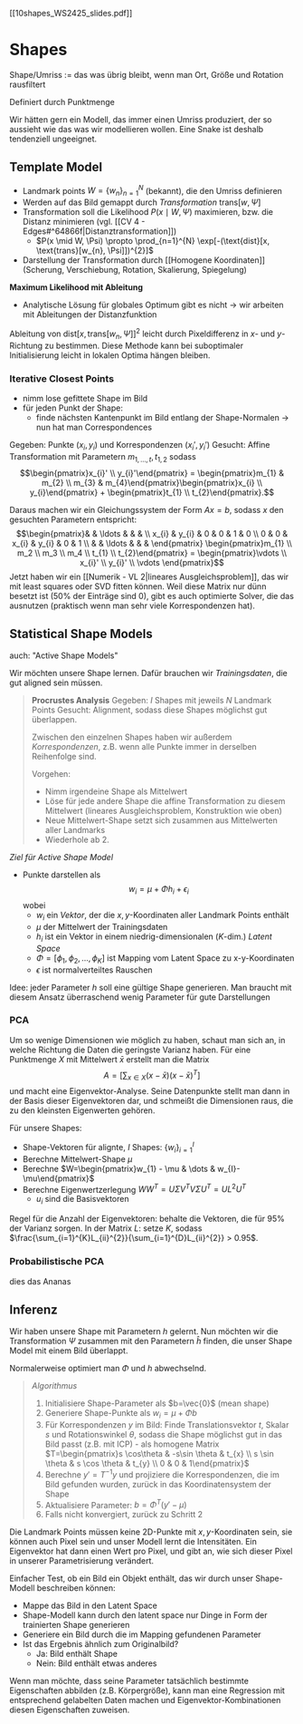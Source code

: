 [[10shapes_WS2425_slides.pdf]]
# Shapes

Shape/Umriss := das was übrig bleibt, wenn man Ort, Größe und Rotation rausfiltert

Definiert durch Punktmenge

Wir hätten gern ein Modell, das immer einen Umriss produziert, der so aussieht wie das was wir modellieren wollen.
Eine Snake ist deshalb tendenziell ungeeignet.

## Template Model
- Landmark points $W=\{ w_{n} \}_{n=1}^{N}$ (bekannt), die den Umriss definieren
- Werden auf das Bild gemappt durch *Transformation* $\text{trans}[w,\Psi]$
- Transformation soll die Likelihood $P(x \mid W, \Psi)$ maximieren, bzw. die Distanz minimieren (vgl. [[CV 4 - Edges#^64866f|Distanztransformation]])
	- $P(x \mid W, \Psi) \propto \prod_{n=1}^{N} \exp[-(\text{dist}[x, \text{trans}[w_{n}, \Psi]])^{2}]$
- Darstellung der Transformation durch [[Homogene Koordinaten]] (Scherung, Verschiebung, Rotation, Skalierung, Spiegelung)

**Maximum Likelihood mit Ableitung**
- Analytische Lösung für globales Optimum gibt es nicht -> wir arbeiten mit Ableitungen der Distanzfunktion

Ableitung von $\text{dist}[x, \text{trans}[w_{n}, \Psi]]^{2}$ leicht durch Pixeldifferenz in $x$- und $y$-Richtung zu bestimmen.
Diese Methode kann bei suboptimaler Initialisierung leicht in lokalen Optima hängen bleiben.

### Iterative Closest Points
- nimm lose gefittete Shape im Bild
- für jeden Punkt der Shape:
	- finde nächsten Kantenpunkt im Bild entlang der Shape-Normalen
-> nun hat man Correspondences


Gegeben: Punkte $(x_{i},y_{i})$ und Korrespondenzen $(x_{i}', y_{i}')$
Gesucht: Affine Transformation mit Parametern $m_{1,\ldots,t}, t_{1,2}$ sodass
$$\begin{pmatrix}x_{i}' \\ y_{i}'\end{pmatrix} = \begin{pmatrix}m_{1} & m_{2} \\ m_{3} & m_{4}\end{pmatrix}\begin{pmatrix}x_{i} \\ y_{i}\end{pmatrix} + \begin{pmatrix}t_{1} \\ t_{2}\end{pmatrix}.$$

Daraus machen wir ein Gleichungssystem der Form $Ax=b$, sodass $x$ den gesuchten Parametern entspricht: $$\begin{pmatrix}& & \ldots & & &  \\ x_{i} & y_{i} & 0 & 0 & 1 & 0 \\ 0 & 0 & x_{i} & y_{i} & 0 & 1 \\ & & \ldots & & & \end{pmatrix} \begin{pmatrix}m_{1} \\ m_2 \\ m_3 \\ m_4 \\ t_{1} \\ t_{2}\end{pmatrix} = \begin{pmatrix}\vdots \\ x_{i}' \\ y_{i}' \\ \vdots \end{pmatrix}$$
Jetzt haben wir ein [[Numerik - VL 2|lineares Ausgleichsproblem]], das wir mit least squares oder SVD fitten können.
Weil diese Matrix nur dünn besetzt ist (50% der Einträge sind 0), gibt es auch optimierte Solver, die das ausnutzen (praktisch wenn man sehr viele Korrespondenzen hat).
## Statistical Shape Models
auch: "Active Shape Models"

Wir möchten unsere Shape lernen.
Dafür brauchen wir *Trainingsdaten*, die gut aligned sein müssen.

> **Procrustes Analysis**
> Gegeben: $I$ Shapes mit jeweils $N$ Landmark Points
> Gesucht: Alignment, sodass diese Shapes möglichst gut überlappen.
> 
> Zwischen den einzelnen Shapes haben wir außerdem *Korrespondenzen*, z.B. wenn alle Punkte immer in derselben Reihenfolge sind.
> 
> Vorgehen:
> - Nimm irgendeine Shape als Mittelwert
> - Löse für jede andere Shape die affine Transformation zu diesem Mittelwert (lineares Ausgleichsproblem, Konstruktion wie oben)
> - Neue Mittelwert-Shape setzt sich zusammen aus Mittelwerten aller Landmarks
> - Wiederhole ab 2.

*Ziel für Active Shape Model*
- Punkte darstellen als $$w_{i} = \mu + \Phi h_{i}+ \epsilon_{i}$$ wobei
	- $w_{i}$ ein *Vektor*, der die $x,y$-Koordinaten aller Landmark Points enthält
	- $\mu$ der Mittelwert der Trainingsdaten
	- $h_{i}$ ist ein Vektor in einem niedrig-dimensionalen ($K$-dim.) *Latent Space*
	- $\Phi=[\phi_{1},\phi_{2},\dots,\phi_{K}]$ ist Mapping vom Latent Space zu x-y-Koordinaten
	- $\epsilon$ ist normalverteiltes Rauschen

Idee: jeder Parameter $h$ soll eine gültige Shape generieren.
Man braucht mit diesem Ansatz überraschend wenig Parameter für gute Darstellungen

### PCA
Um so wenige Dimensionen wie möglich zu haben, schaut man sich an, in welche Richtung die Daten die geringste Varianz haben.
Für eine Punktmenge $X$ mit Mittelwert $\bar{x}$ erstellt man die Matrix $$A=\left[\sum_{x \in X}(x-\bar{x})(x-\bar{x})^{T}\right]$$
und macht eine Eigenvektor-Analyse.
Seine Datenpunkte stellt man dann in der Basis dieser Eigenvektoren dar, und schmeißt die Dimensionen raus, die zu den kleinsten Eigenwerten gehören.

Für unsere Shapes:
- Shape-Vektoren für alignte, $I$ Shapes: $\{ w_{i} \}_{i=1}^{I}$
- Berechne Mittelwert-Shape $\mu$
- Berechne $W=\begin{pmatrix}w_{1} - \mu & \dots & w_{I}-\mu\end{pmatrix}$
- Berechne Eigenwertzerlegung $WW^{T}=U \Sigma V^{T}V \Sigma U^{T}=UL^{2}U^{T}$
	- $u_{i}$ sind die Basisvektoren

Regel für die Anzahl der Eigenvektoren: behalte die Vektoren, die für $95 \%$ der Varianz sorgen.
In der Matrix $L$: setze $K$, sodass $\frac{\sum_{i=1}^{K}L_{ii}^{2}}{\sum_{i=1}^{D}L_{ii}^{2}} > 0.95$.

### Probabilistische PCA
dies das Ananas

## Inferenz
Wir haben unsere Shape mit Parametern $h$ gelernt. Nun möchten wir die Transformation $\Psi$ zusammen mit den Parametern $\hat{h}$ finden, die unser Shape Model mit einem Bild überlappt.

Normalerweise optimiert man $\Phi$ und $h$ abwechselnd.

> *Algorithmus*
> 1. Initialisiere Shape-Parameter als $b=\vec{0}$ (mean shape)
> 2. Generiere Shape-Punkte als $w_{i}=\mu+\Phi b$
> 3. Für Korrespondenzen $y$ im Bild: Finde Translationsvektor $t$, Skalar $s$ und Rotationswinkel $\theta$, sodass die Shape möglichst gut in das Bild passt (z.B. mit ICP) - als homogene Matrix $T=\begin{pmatrix}s \cos\theta & -s\sin \theta & t_{x} \\ s \sin \theta  & s \cos \theta & t_{y} \\ 0 & 0 & 1\end{pmatrix}$
> 4. Berechne $y'=T^{-1}y$ und projiziere die Korrespondenzen, die im Bild gefunden wurden, zurück in das Koordinatensystem der Shape
> 5. Aktualisiere Parameter: $b=\Phi^{T}(y'-\mu)$
> 6. Falls nicht konvergiert, zurück zu Schritt 2

Die Landmark Points müssen keine 2D-Punkte mit $x,y$-Koordinaten sein, sie können auch Pixel sein und unser Modell lernt die Intensitäten.
Ein Eigenvektor hat dann einen Wert pro Pixel, und gibt an, wie sich dieser Pixel in unserer Parametrisierung verändert.

Einfacher Test, ob ein Bild ein Objekt enthält, das wir durch unser Shape-Modell beschreiben können:
- Mappe das Bild in den Latent Space
- Shape-Modell kann durch den latent space nur Dinge in Form der trainierten Shape generieren
- Generiere ein Bild durch die im Mapping gefundenen Parameter
- Ist das Ergebnis ähnlich zum Originalbild?
	- Ja: Bild enthält Shape
	- Nein: Bild enthält etwas anderes

Wenn man möchte, dass seine Parameter tatsächlich bestimmte Eigenschaften abbilden (z.B. Körpergröße), kann man eine Regression mit entsprechend gelabelten Daten machen und Eigenvektor-Kombinationen diesen Eigenschaften zuweisen.